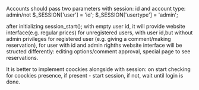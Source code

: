 Accounts should pass two parameters with session: id and account type: admin/not
$_SESSION['user'] = 'id';
$_SESSION['usertype'] = 'admin';

after initializing session_start(); with empty user id, it will provide website interface(e.g. regular prices) for unregistered users,
with user id,but without admin privileges for registered user (e.g. giving a comment/making reservation), for user with id and admin righths website interface will be structed differently: editing options/comment approval, special page to see reservations.

It is better to implement coockies alongside with session: on start checking for coockies presence, if present - start session, if not, wait until login is done.